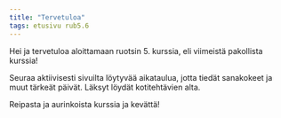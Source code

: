 ```yaml
---
title: "Tervetuloa"
tags: etusivu rub5.6
---
```


Hei ja tervetuloa aloittamaan ruotsin 5. kurssia, eli viimeistä pakollista kurssia!

Seuraa aktiivisesti sivuilta löytyvää aikataulua, jotta tiedät sanakokeet ja muut tärkeät päivät. Läksyt löydät kotitehtävien alta.

Reipasta ja aurinkoista kurssia ja kevättä!
